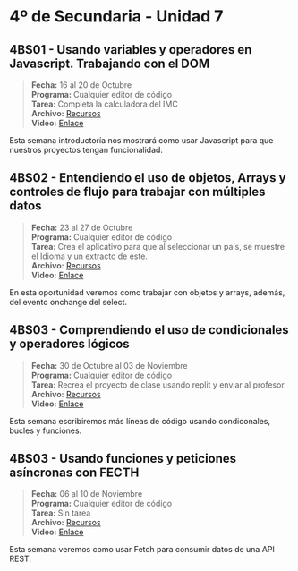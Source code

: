 # 4º de Secundaria - Unidad 7

## 4BS01 - Usando variables y operadores en Javascript. Trabajando con el DOM

> **Fecha:** 16 al 20 de Octubre<br> **Programa:** Cualquier editor de código<br> **Tarea:** Completa la calculadora del IMC<br> **Archivo:** [Recursos](https://app.box.com/s/55t5pekz9yetltzxzjokkw2c2a67e7ap)<br> **Video:** [Enlace](https://youtu.be/TCXkDoNHfu8)

Esta semana introductoría nos mostrará como usar Javascript para que nuestros proyectos tengan funcionalidad.

## 4BS02 - Entendiendo el uso de objetos, Arrays y controles de flujo para trabajar con múltiples datos

> **Fecha:** 23 al 27 de Octubre<br> **Programa:** Cualquier editor de código<br> **Tarea:** Crea el aplicativo para que al seleccionar un país, se muestre el Idioma y un extracto de este.<br> **Archivo:** [Recursos](https://app.box.com/s/55t5pekz9yetltzxzjokkw2c2a67e7ap)<br> **Video:** [Enlace](https://youtu.be/DCGpYcvL1-8)

En esta oportunidad veremos como trabajar con objetos y arrays, además, del evento onchange del select.

## 4BS03 - Comprendiendo el uso de condicionales y operadores lógicos

> **Fecha:** 30 de Octubre al 03 de Noviembre<br> **Programa:** Cualquier editor de código<br> **Tarea:** Recrea el proyecto de clase usando replit y enviar al profesor.<br> **Archivo:** [Recursos](https://app.box.com/s/55t5pekz9yetltzxzjokkw2c2a67e7ap)<br> **Video:** [Enlace](https://youtu.be/OGBKxIDvxEM)

Esta semana escribiremos más líneas de código usando condiconales, bucles y funciones.

<div class="currentTheme">

## 4BS03 - Usando funciones y peticiones asíncronas con FECTH

> **Fecha:** 06 al 10 de Noviembre<br> **Programa:** Cualquier editor de código<br> **Tarea:** Sin tarea<br> **Archivo:** [Recursos](https://app.box.com/s/55t5pekz9yetltzxzjokkw2c2a67e7ap)<br> **Video:** [Enlace](https://youtu.be/9sIUzCpmh8w)

Esta semana veremos como usar Fetch para consumir datos de una API REST.

</div>